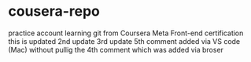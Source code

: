 # cousera-repo

practice account learning git from Coursera Meta Front-end certification
this is updated
2nd update
3rd update
5th comment added via VS code (Mac) without pullig the 4th comment which was added via broser
